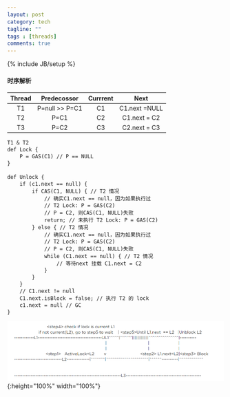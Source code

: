 ```yaml
---
layout: post
category: tech
tagline: ""
tags : [threads]
comments: true
---
```

{% include JB/setup %}

#### 时序解析
|Thread|Predecossor|Currrent|Next|
|:---:|:---:|:---:|:---:|
|T1|P=null >> P=C1|C1|C1.next =NULL|
|T2|P=C1|C2|C1.next = C2|
|T3|P=C2|C3|C2.next = C3|

```
T1 & T2
def Lock {
    P = GAS(C1) // P == NULL
}

def Unlock {
    if (c1.next == null) {
        if CAS(C1, NULL) { // T2 情况
            // 确实C1.next == null，因为如果执行过
            // T2 Lock: P = GAS(C2)
            // P = C2, 则CAS(C1, NULL)失败
            return; // 未执行 T2 Lock: P = GAS(C2)
        } else { // T2 情况
            // 确实C1.next == null，因为如果执行过
            // T2 Lock: P = GAS(C2)
            // P = C2, 则CAS(C1, NULL)失败
            while (C1.next == null) { // T2 情况
                // 等待next 挂载 C1.next = C2
            }
        }
    }
    // C1.next != null
    C1.next.isBlock = false; // 执行 T2 的 lock
    c1.next = null // GC
}
```

 ![MSC Node 时序图](/resources/images/2018/4/2-MCSNode.png){:height="100%" width="100%"}  
